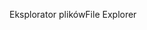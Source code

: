 <span data-ttu-id="7fbfc-101">Eksplorator plików</span><span class="sxs-lookup"><span data-stu-id="7fbfc-101">File Explorer</span></span>
